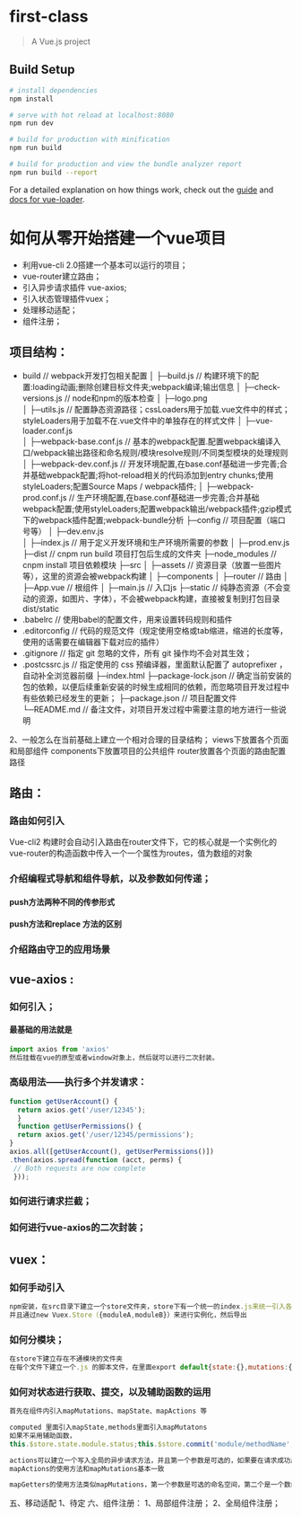 # first-class

> A Vue.js project

## Build Setup

``` bash
# install dependencies
npm install

# serve with hot reload at localhost:8080
npm run dev

# build for production with minification
npm run build

# build for production and view the bundle analyzer report
npm run build --report
```

For a detailed explanation on how things work, check out the [guide](http://vuejs-templates.github.io/webpack/) and [docs for vue-loader](http://vuejs.github.io/vue-loader).

# 如何从零开始搭建一个vue项目

- 利用vue-cli 2.0搭建一个基本可以运行的项目；
- vue-router建立路由；
- 引入异步请求插件 vue-axios;
- 引入状态管理插件vuex；
- 处理移动适配；
- 组件注册；


## 项目结构：                    
- build                         // webpack开发打包相关配置
│ ├─build.js                        // 构建环境下的配置:loading动画;删除创建目标文件夹;webpack编译;输出信息
│ ├─check-versions.js               // node和npm的版本检查
│ ├─logo.png                        
│ ├─utils.js                        // 配置静态资源路径；cssLoaders用于加载.vue文件中的样式；styleLoaders用于加载不在.vue文件中的单独存在的样式文件
│ ├─vue-loader.conf.js              
│ ├─webpack-base.conf.js            // 基本的webpack配置.配置webpack编译入口/webpack输出路径和命名规则/模块resolve规则/不同类型模块的处理规则
│ ├─webpack-dev.conf.js             // 开发环境配置,在base.conf基础进一步完善;合并基础webpack配置;将hot-reload相关的代码添加到entry chunks;使用styleLoaders;配置Source Maps / webpack插件;
│ ├─webpack-prod.conf.js            // 生产环境配置,在base.conf基础进一步完善;合并基础webpack配置;使用styleLoaders;配置webpack输出/webpack插件;gzip模式下的webpack插件配置;webpack-bundle分析
├─config                        // 项目配置（端口号等）
│ ├─dev.env.js                      
│ ├─index.js                        // 用于定义开发环境和生产环境所需要的参数
│ ├─prod.env.js                     
├─dist                          // cnpm run build  项目打包后生成的文件夹
├─node_modules                  // cnpm install    项目依赖模块
├─src
│ ├─assets                      // 资源目录（放置一些图片等），这里的资源会被webpack构建
│ ├─components
│ ├─router                          // 路由
│ ├─App.vue                         // 根组件
│ ├─main.js                         // 入口js
├─static                        // 纯静态资源（不会变动的资源，如图片、字体），不会被webpack构建，直接被复制到打包目录dist/static
- .babelrc                      // 使用babel的配置文件，用来设置转码规则和插件
- .editorconfig                 // 代码的规范文件（规定使用空格或tab缩进，缩进的长度等，使用的话需要在编辑器下载对应的插件）
- .gitignore                    // 指定 git 忽略的文件，所有 git 操作均不会对其生效；
- .postcssrc.js                 // 指定使用的 css 预编译器，里面默认配置了 autoprefixer ，自动补全浏览器前缀
├─index.html
├─package-lock.json            // 确定当前安装的包的依赖，以便后续重新安装的时候生成相同的依赖，而忽略项目开发过程中有些依赖已经发生的更新；
├─package.json                 // 项目配置文件
└─README.md                    // 备注文件，对项目开发过程中需要注意的地方进行一些说明


2、一般怎么在当前基础上建立一个相对合理的目录结构；
views下放置各个页面和局部组件
components下放置项目的公共组件
router放置各个页面的路由配置路径

## 路由：
### 路由如何引入
Vue-cli2 构建时会自动引入路由在router文件下，它的核心就是一个实例化的vue-router的构造函数中传入一个一个属性为routes，值为数组的对象

### 介绍编程式导航和组件导航，以及参数如何传递；
#### push方法两种不同的传参形式
#### push方法和replace 方法的区别

### 介绍路由守卫的应用场景


## vue-axios :
### 如何引入；
   #### 最基础的用法就是 
   ```js
   import axios from 'axios'
   然后挂载在vue的原型或者window对象上，然后就可以进行二次封装。
   ```
 ### 高级用法——执行多个并发请求：
   ```js
   function getUserAccount() {
     return axios.get('/user/12345');
     }
     function getUserPermissions() {
     return axios.get('/user/12345/permissions');
   }
   axios.all([getUserAccount(), getUserPermissions()])
   .then(axios.spread(function (acct, perms) {
    // Both requests are now complete
    }));
   ```

### 如何进行请求拦截；
### 如何进行vue-axios的二次封装；


## vuex：
### 如何手动引入
   ```js 
   npm安装，在src目录下建立一个store文件夹，store下有一个统一的index.js来统一引入各个模块，
   并且通过new Vuex.Store（{moduleA,moduleB}）来进行实例化，然后导出
   ```
### 如何分模块；
   ```js
   在store下建立存在不通模块的文件夹
   在每个文件下建立一个.js 的脚本文件，在里面export default{state:{},mutations:{},getters:{},actions:{}} 
   ```
### 如何对状态进行获取、提交，以及辅助函数的运用
  ```js
  首先在组件内引入mapMutations、mapState、mapActions 等

  computed 里面引入mapState,methods里面引入mapMutatons
  如果不采用辅助函数，
  this.$store.state.module.status;this.$store.commit('module/methodName',status)
 
  actions可以建立一个写入全局的异步请求方法，并且第一个参数是可选的，如果要在请求成功后去提交mutation，那么第一个参数{commit,state};
  mapActions的使用方法和mapMutations基本一致
  
  mapGetters的使用方法类似mapMutations，第一个参数是可选的命名空间，第二个是一个数组，里面是getters里面的方法名
  ```


五、移动适配
1、待定
六、组件注册：
1、局部组件注册；
2、全局组件注册；
















